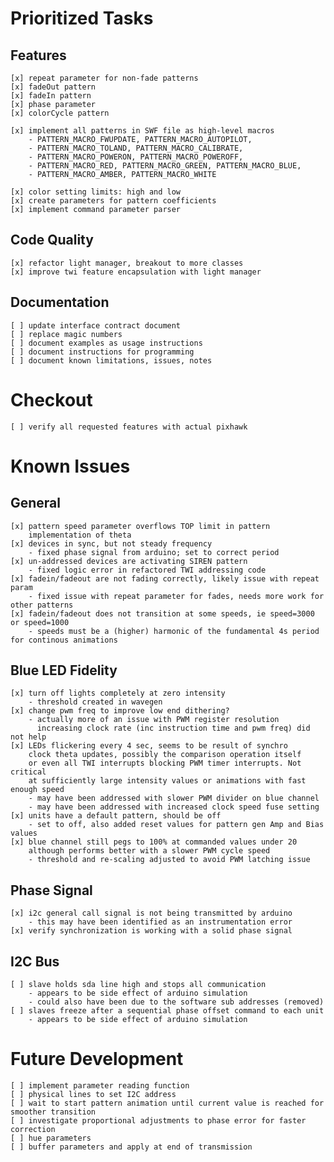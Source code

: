 Prioritized Tasks
======

## Features

    [x] repeat parameter for non-fade patterns
    [x] fadeOut pattern
    [x] fadeIn pattern
    [x] phase parameter
    [x] colorCycle pattern

    [x] implement all patterns in SWF file as high-level macros
        - PATTERN_MACRO_FWUPDATE, PATTERN_MACRO_AUTOPILOT, 
        - PATTERN_MACRO_TOLAND, PATTERN_MACRO_CALIBRATE,
        - PATTERN_MACRO_POWERON, PATTERN_MACRO_POWEROFF,
        - PATTERN_MACRO_RED, PATTERN_MACRO_GREEN, PATTERN_MACRO_BLUE, 
        - PATTERN_MACRO_AMBER, PATTERN_MACRO_WHITE

    [x] color setting limits: high and low
    [x] create parameters for pattern coefficients
    [x] implement command parameter parser

## Code Quality

    [x] refactor light manager, breakout to more classes
    [x] improve twi feature encapsulation with light manager
    
## Documentation

    [ ] update interface contract document
    [ ] replace magic numbers
    [ ] document examples as usage instructions
    [ ] document instructions for programming
    [ ] document known limitations, issues, notes

# Checkout

    [ ] verify all requested features with actual pixhawk 

Known Issues
======

## General 

    [x] pattern speed parameter overflows TOP limit in pattern 
        implementation of theta
    [x] devices in sync, but not steady frequency
        - fixed phase signal from arduino; set to correct period
    [x] un-addressed devices are activating SIREN pattern
        - fixed logic error in refactored TWI addressing code
    [x] fadein/fadeout are not fading correctly, likely issue with repeat param
        - fixed issue with repeat parameter for fades, needs more work for other patterns
    [x] fadein/fadeout does not transition at some speeds, ie speed=3000 or speed=1000
        - speeds must be a (higher) harmonic of the fundamental 4s period for continous animations

## Blue LED Fidelity

    [x] turn off lights completely at zero intensity
        - threshold created in wavegen
    [x] change pwm freq to improve low end dithering?
        - actually more of an issue with PWM register resolution
          increasing clock rate (inc instruction time and pwm freq) did not help
    [x] LEDs flickering every 4 sec, seems to be result of synchro
        clock theta updates, possibly the comparison operation itself
        or even all TWI interrupts blocking PWM timer interrupts. Not critical
        at sufficiently large intensity values or animations with fast enough speed
        - may have been addressed with slower PWM divider on blue channel
        - may have been addressed with increased clock speed fuse setting 
    [x] units have a default pattern, should be off
        - set to off, also added reset values for pattern gen Amp and Bias values
    [x] blue channel still pegs to 100% at commanded values under 20
        although performs better with a slower PWM cycle speed
        - threshold and re-scaling adjusted to avoid PWM latching issue

## Phase Signal

    [x] i2c general call signal is not being transmitted by arduino
        - this may have been identified as an instrumentation error
    [x] verify synchronization is working with a solid phase signal

## I2C Bus

    [ ] slave holds sda line high and stops all communication
        - appears to be side effect of arduino simulation
        - could also have been due to the software sub addresses (removed)
    [ ] slaves freeze after a sequential phase offset command to each unit
        - appears to be side effect of arduino simulation

Future Development
======

    [ ] implement parameter reading function
    [ ] physical lines to set I2C address
    [ ] wait to start pattern animation until current value is reached for smoother transition
    [ ] investigate proportional adjustments to phase error for faster correction
    [ ] hue parameters
    [ ] buffer parameters and apply at end of transmission
